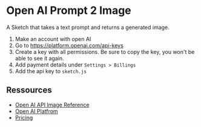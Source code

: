# Open AI Prompt 2 Image

A Sketch that takes a text prompt and returns a generated image.

1. Make an account with open AI
2. Go to https://platform.openai.com/api-keys
3. Create a key with all permissions. Be sure to copy the key, you won't be able to see it again.
4. Add payment details under `Settings > Billings`
3. Add the api key to `sketch.js`


## Ressources

- [Open AI API Image Reference](https://platform.openai.com/docs/api-reference/images)
- [Open AI Platfrom](https://platform.openai.com/api-keys)
- [Pricing](https://openai.com/pricing)